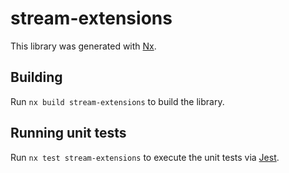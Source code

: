 # stream-extensions

This library was generated with [Nx](https://nx.dev).

## Building

Run `nx build stream-extensions` to build the library.

## Running unit tests

Run `nx test stream-extensions` to execute the unit tests via [Jest](https://jestjs.io).
